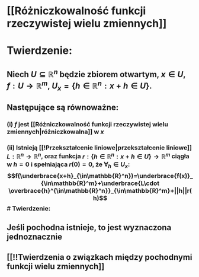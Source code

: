 # [[Różniczkowalność funkcji rzeczywistej wielu zmiennych]]
# **Twierdzenie:** 
## Niech $U\subseteq\mathbb{R}^n$ będzie zbiorem otwartym, $x\in U$, $f:U\to\mathbb{R}^m$, $U_x = \{h\in\mathbb{R}^n:x+h\in U\}$.
## Następujące są równoważne:
### (i) $f$ jest [[Różniczkowalność funkcji rzeczywistej wielu zmiennych|różniczkowalna]] w $x$ 
### (ii) Istnieją [[!Przekształcenie liniowe|przekształcenie liniowe]] $L:\mathbb{R}^n\to\mathbb{R}^n$, oraz funkcja $r:\{h\in\mathbb{R}^n:x+h\in U\}\to\mathbb{R}^m$ ciągła w $h=0$ i spełniająca $r(0)=0$, że $\forall_h\in U_x$: $$f(\underbrace{x+h}_{\in\mathbb{R}^n})=\underbrace{f(x)}_{\in\mathbb{R}^m}+\underbrace{L\cdot \overbrace{h}^{\in\mathbb{R}^n}}_{\in\mathbb{R}^m}+||h||r(h)$$# **Twierdzenie:** 
## Jeśli pochodna istnieje, to jest wyznaczona jednoznacznie
## [[!!Twierdzenia o związkach między pochodnymi funkcji wielu zmiennych]]